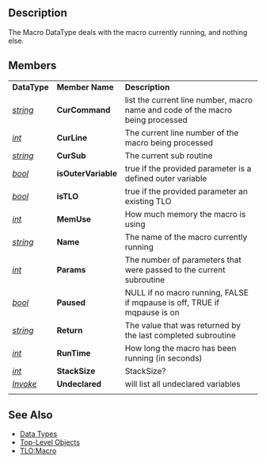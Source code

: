 ## Description

The Macro DataType deals with the macro currently running, and nothing else.

## Members

|                                        |                     |                                                                                |
|----------------------------------------|---------------------|--------------------------------------------------------------------------------|
| **DataType**                           | **Member Name**     | **Description**                                                                |
| *[string](datatype-string.md)* | **CurCommand**      | list the current line number, macro name and code of the macro being processed |
| *[int](datatype-int.md)*       | **CurLine**         | The current line number of the macro being processed                           |
| *[string](datatype-string.md)* | **CurSub**          | The current sub routine                                                        |
| *[bool](datatype-bool.md)*     | **isOuterVariable** | true if the provided parameter is a defined outer variable                     |
| *[bool](datatype-bool.md)*     | **isTLO**           | true if the provided parameter an existing TLO                                 |
| *[int](datatype-int.md)*       | **MemUse**          | How much memory the macro is using                                             |
| *[string](datatype-string.md)* | **Name**            | The name of the macro currently running                                        |
| *[int](datatype-int.md)*       | **Params**          | The number of parameters that were passed to the current subroutine            |
| *[bool](datatype-bool.md)*     | **Paused**          | NULL if no macro running, FALSE if mqpause is off, TRUE if mqpause is on       |
| *[string](datatype-string.md)* | **Return**          | The value that was returned by the last completed subroutine                   |
| *[int](datatype-int.md)*       | **RunTime**         | How long the macro has been running (in seconds)                               |
| *[int](datatype-int.md)*       | **StackSize**       | StackSize?                                                                     |
| *[Invoke](../macro-commands/invoke.md)*          | **Undeclared**      | will list all undeclared variables                                             |
|                                        |                     |                                                                                |

## See Also

-   [Data Types](data-types.md)
-   [Top-Level Objects](../top-level-objects/top-level-objects.md)
-   [TLO:Macro](../top-level-objects/tlo-macro.md)


